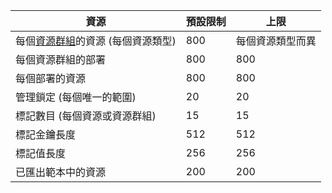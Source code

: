 | 資源 | 預設限制 | 上限 |
| --- | --- | --- |
| 每個[資源群組](../articles/azure-resource-manager/resource-group-overview.md#resource-groups)的資源 (每個資源類型) |800 |每個資源類型而異 |
| 每個資源群組的部署 |800 |800 |
| 每個部署的資源 |800 |800 |
| 管理鎖定 (每個唯一的範圍) |20 |20 |
| 標記數目 (每個資源或資源群組) |15 |15 |
| 標記金鑰長度 |512 |512 |
| 標記值長度 |256 |256 |
| 已匯出範本中的資源 |200 |200 |

